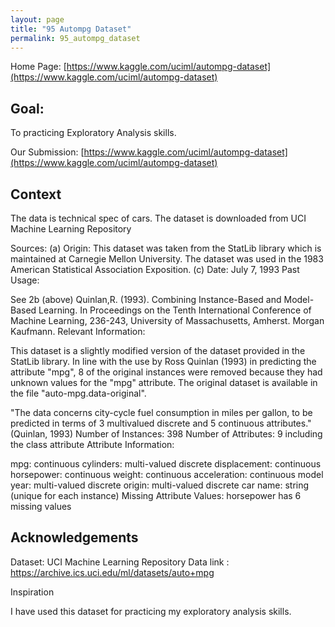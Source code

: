 ```yaml
---
layout: page
title: "95 Autompg Dataset"
permalink: 95_autompg_dataset
---
```



Home Page: [https://www.kaggle.com/uciml/autompg-dataset](https://www.kaggle.com/uciml/autompg-dataset)

## Goal:

To practicing Exploratory Analysis skills.

Our Submission: [https://www.kaggle.com/uciml/autompg-dataset](https://www.kaggle.com/uciml/autompg-dataset)

## Context

The data is technical spec of cars. The dataset is downloaded from UCI Machine Learning Repository

Sources: (a) Origin: This dataset was taken from the StatLib library which is maintained at Carnegie Mellon University. The dataset was used in the 1983 American Statistical Association Exposition. (c) Date: July 7, 1993
Past Usage:

See 2b (above)
Quinlan,R. (1993). Combining Instance-Based and Model-Based Learning. In Proceedings on the Tenth International Conference of Machine Learning, 236-243, University of Massachusetts, Amherst. Morgan Kaufmann.
Relevant Information:

This dataset is a slightly modified version of the dataset provided in the StatLib library. In line with the use by Ross Quinlan (1993) in predicting the attribute "mpg", 8 of the original instances were removed because they had unknown values for the "mpg" attribute. The original dataset is available in the file "auto-mpg.data-original".

"The data concerns city-cycle fuel consumption in miles per gallon, to be predicted in terms of 3 multivalued discrete and 5 continuous attributes." (Quinlan, 1993)
Number of Instances: 398
Number of Attributes: 9 including the class attribute
Attribute Information:

mpg: continuous
cylinders: multi-valued discrete
displacement: continuous
horsepower: continuous
weight: continuous
acceleration: continuous
model year: multi-valued discrete
origin: multi-valued discrete
car name: string (unique for each instance)
Missing Attribute Values: horsepower has 6 missing values


## Acknowledgements

Dataset: UCI Machine Learning Repository Data link : https://archive.ics.uci.edu/ml/datasets/auto+mpg

Inspiration

I have used this dataset for practicing my exploratory analysis skills.


